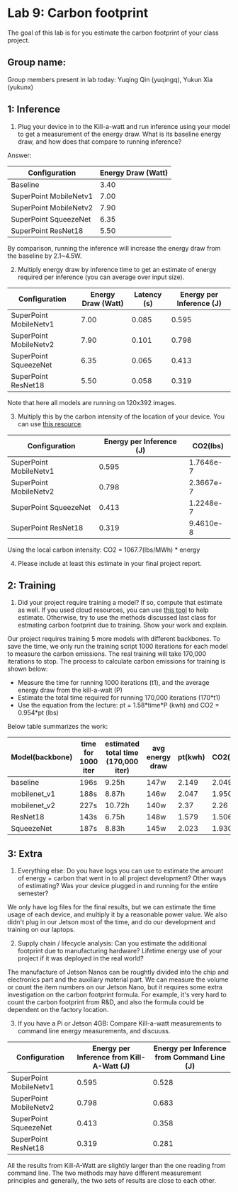Lab 9: Carbon footprint
===
The goal of this lab is for you estimate the carbon footprint of your class project.

Group name:
---
Group members present in lab today: Yuqing Qin (yuqingq), Yukun Xia (yukunx)

1: Inference
----
1. Plug your device in to the Kill-a-watt and run inference using your model to get a measurement of the energy draw. What is its baseline energy draw, and how does that compare to running inference?

Answer:

| Configuration          | Energy Draw (Watt) |
|------------------------|--------------------|
| Baseline               | 3.40               |
| SuperPoint MobileNetv1 | 7.00               |
| SuperPoint MobileNetv2 | 7.90               |
| SuperPoint SqueezeNet  | 6.35               |
| SuperPoint ResNet18    | 5.50               |

By comparison, running the inference will increase the energy draw from the baseline by 2.1~4.5W.


2. Multiply energy draw by inference time to get an estimate of energy required per inference (you can average over input size).

| Configuration          | Energy Draw (Watt) | Latency (s) | Energy per Inference (J) |
|------------------------|--------------------|-------------|--------------------------|
| SuperPoint MobileNetv1 | 7.00               | 0.085       | 0.595                    |
| SuperPoint MobileNetv2 | 7.90               | 0.101       | 0.798                    |
| SuperPoint SqueezeNet  | 6.35               | 0.065       | 0.413                    |
| SuperPoint ResNet18    | 5.50               | 0.058       | 0.319                    |

Note that here all models are running on 120x392 images.

3. Multiply this by the carbon intensity of the location of your device. You can use [this resource](https://www.epa.gov/egrid/power-profiler#/).

| Configuration          | Energy per Inference (J) | CO2(lbs)      |
|------------------------|--------------------------|---------------|
| SuperPoint MobileNetv1 | 0.595                    | 1.7646e-7 |
| SuperPoint MobileNetv2 | 0.798                    | 2.3667e-7 |
| SuperPoint SqueezeNet  | 0.413                    | 1.2248e-7 |
| SuperPoint ResNet18    | 0.319                    | 9.4610e-8 |

Using the local carbon intensity: CO2 = 1067.7(lbs/MWh) * energy

4. Please include at least this estimate in your final project report.

2: Training
----
1. Did your project require training a model? If so, compute that estimate as well. If you used cloud resources, you can use [this tool](https://mlco2.github.io/impact/#compute) to help estimate. Otherwise, try to use the methods discussed last class for estmating carbon footprint due to training. Show your work and explain.

Our project requires training 5 more models with different backbones. To save the time, we only run the training script 1000 iterations for each model to measure the carbon emissions. The real training will take 170,000 iterations to stop. The process to calculate carbon emissions for training is shown below:

- Measure the time for running 1000 iterations (t1), and the average energy draw from the kill-a-walt (P)
- Estimate the total time required for running 170,000 iterations (170*t1)
- Use the equation from the lecture: pt = 1.58\*time\*P (kwh) and CO2 = 0.954*pt (lbs)

Below table summarizes the work:

   Model(backbone)   | time for 1000 iter | estimated total time (170,000 iter) | avg energy draw | pt(kwh)  | CO2(lbs)
   ---               | ---                | ---                                 | ---             | ---      | ---
   baseline          |196s                | 9.25h                               | 147w            |2.149     |2.049
   mobilenet_v1      |188s                | 8.87h                               | 146w            |2.047     |1.950
   mobilenet_v2      |227s                | 10.72h                              | 140w            |2.37      |2.26
   ResNet18          |143s                | 6.75h                               | 148w            |1.579     |1.506
   SqueezeNet        |187s                | 8.83h                               | 145w            |2.023     |1.930

3: Extra
----
1. Everything else: Do you have logs you can use to estimate the amount of energy + carbon that went in to all project development? Other ways of estimating? Was your device plugged in and running for the entire semester?

We only have log files for the final results, but we can estimate the time usage of each device, and multiply it by a reasonable power value. We also didn't plug in our Jetson most of the time, and do our development and training on our laptops.

2. Supply chain / lifecycle analysis: Can you estimate the additional footprint due to manufacturing hardware? Lifetime energy use of your project if it was deployed in the real world?

The manufacture of Jetson Nanos can be roughtly divided into the chip and electronics part and the auxiliary material part. We can measure the volume or count the item numbers on our Jetson Nano, but it requires some extra investigation on the carbon footprint formula. For example, it's very hard to count the carbon footprint from R&D, and also the formula could be dependent on the factory location.


3. If you have a Pi or Jetson 4GB: Compare Kill-a-watt measurements to command line energy measurements, and discuuss.

| Configuration          | Energy per Inference from Kill-A-Watt (J) | Energy per Inference from Command Line (J) |
|------------------------|-------------------------------------------|--------------------------------------------|
| SuperPoint MobileNetv1 | 0.595                                     | 0.528                                      |
| SuperPoint MobileNetv2 | 0.798                                     | 0.683                                      |
| SuperPoint SqueezeNet  | 0.413                                     | 0.358                                      |
| SuperPoint ResNet18    | 0.319                                     | 0.281                                      |

All the results from Kill-A-Watt are slightly larger than the one reading from command line. The two methods may have different measurement principles and generally, the two sets of results are close to each other.
